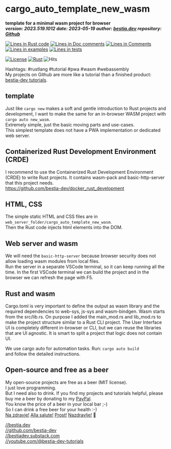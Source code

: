 [//]: # (auto_md_to_doc_comments segment start A)

# cargo_auto_template_new_wasm

[//]: # (auto_cargo_toml_to_md start)

**template for a minimal wasm project for browser**  
***version: 2023.519.1012 date: 2023-05-19 author: [bestia.dev](https://bestia.dev) repository: [Github](https://github.com/bestia-dev/cargo_auto_template_new_wasm)***  

[//]: # (auto_cargo_toml_to_md end)

[//]: # (auto_lines_of_code start)
[![Lines in Rust code](https://img.shields.io/badge/Lines_in_Rust-262-green.svg)](https://github.com/bestia-dev/rust_wasm_pwa_minimal_clock/)
[![Lines in Doc comments](https://img.shields.io/badge/Lines_in_Doc_comments-30-blue.svg)](https://github.com/bestia-dev/rust_wasm_pwa_minimal_clock/)
[![Lines in Comments](https://img.shields.io/badge/Lines_in_comments-67-purple.svg)](https://github.com/bestia-dev/rust_wasm_pwa_minimal_clock/)
[![Lines in examples](https://img.shields.io/badge/Lines_in_examples-0-yellow.svg)](https://github.com/bestia-dev/rust_wasm_pwa_minimal_clock/)
[![Lines in tests](https://img.shields.io/badge/Lines_in_tests-19-orange.svg)](https://github.com/bestia-dev/rust_wasm_pwa_minimal_clock/)

[//]: # (auto_lines_of_code end)

[![License](https://img.shields.io/badge/license-MIT-blue.svg)](https://github.com/bestia-dev/cargo_auto_template_new_wasm/blob/master/LICENSE)
[![Rust](https://github.com/bestia-dev/cargo_auto_template_new_wasm/workflows/RustAction/badge.svg)](https://github.com/bestia-dev/cargo_auto_template_new_wasm/)
![Hits](https://bestia.dev/webpage_hit_counter/get_svg_image/638168303.svg)

Hashtags: #rustlang #tutorial #pwa #wasm #webassembly  
My projects on Github are more like a tutorial than a finished product: [bestia-dev tutorials](https://github.com/bestia-dev/tutorials_rust_wasm).

## template

Just like `cargo new` makes a soft and gentle introduction to Rust projects and development, I want to make the same for an in-browser WASM project with `cargo auto new_wasm`.  
Extremely simple, just the basic moving parts and use-cases.  
This simplest template does not have a PWA implementation or dedicated web server.

## Containerized Rust Development Environment (CRDE)

I recommend to use the Containerized Rust Development Environment (CRDE) to write Rust projects. It contains wasm-pack and basic-http-server that this project needs.  
<https://github.com/bestia-dev/docker_rust_development>  

## HTML, CSS

The simple static HTML and CSS files are in `web_server_folder/cargo_auto_template_new_wasm`.  
Then the Rust code injects html elements into the DOM.  

## Web server and wasm

We will need the `basic-http-server` because browser security does not allow loading wasm modules from local files.  
Run the server in a separate VSCode terminal, so it can keep running all the time. In the first VSCode terminal we can build the project and in the browser we can refresh the page with F5.  

## Rust and wasm

Cargo.toml is very important to define the output as wasm library and the required dependencies to web-sys, js-sys and wasm-bindgen.
Wasm starts from the src/lib.rs. On purpose I added the main_mod.rs and lib_mod.rs to make the project structure similar to a Rust CLI project. The User Interface UI is completely different in-browser or CLI, but we can reuse the libraries that are UI agnostic.  It is smart to split a project that logic does not contain UI.

We use cargo auto for automation tasks. Run:
`cargo auto build`  
and follow the detailed instructions.

## Open-source and free as a beer

My open-source projects are free as a beer (MIT license).  
I just love programming.  
But I need also to drink. If you find my projects and tutorials helpful, please buy me a beer by donating to my [PayPal](https://paypal.me/LucianoBestia).  
You know the price of a beer in your local bar ;-)  
So I can drink a free beer for your health :-)  
[Na zdravje!](https://translate.google.com/?hl=en&sl=sl&tl=en&text=Na%20zdravje&op=translate) [Alla salute!](https://dictionary.cambridge.org/dictionary/italian-english/alla-salute) [Prost!](https://dictionary.cambridge.org/dictionary/german-english/prost) [Nazdravlje!](https://matadornetwork.com/nights/how-to-say-cheers-in-50-languages/) 🍻

[//bestia.dev](https://bestia.dev)  
[//github.com/bestia-dev](https://github.com/bestia-dev)  
[//bestiadev.substack.com](https://bestiadev.substack.com)  
[//youtube.com/@bestia-dev-tutorials](https://youtube.com/@bestia-dev-tutorials)  

[//]: # (auto_md_to_doc_comments segment end A)
